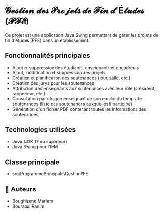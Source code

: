 # 𝓖𝓮𝓼𝓽𝓲𝓸𝓷 𝓭𝓮𝓼 𝓟𝓻𝓸𝓳𝓮𝓽𝓼 𝓭𝓮 𝓕𝓲𝓷 𝓭'É𝓽𝓾𝓭𝓮𝓼 (𝓟𝓕𝓔)

Ce projet est une application Java Swing permettant de gérer les projets de fin d'études (PFE) dans un établissement.

## Fonctionnalités principales

- Ajout et suppression des étudiants, enseignants et encadreurs 
- Ajout, modification et suppression des projets
- Création et planification des soutenances (jour, salle, etc.)
- Création des jurys pour les soutenances
- Attribution des enseignants aux soutenances avec leur rôle (président, rapporteur, etc.)
- Consultation par chaque enseignant de son emploi du temps de soutenances (liste des soutenances auxquelles il participe)
- Génération d'un fichier PDF contenant toutes les informations des soutenances

## Technologies utilisées

- Java (JDK 17 ou supérieur)
- Java Swing pour l'IHM

## Classe principale

- src\ProgrammePrincipale\GestionPFE

## 👥 Auteurs

- Boughizene Mariem
- Bouraoui Ranim
